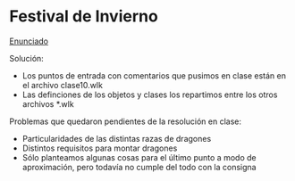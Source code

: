 # Festival de Invierno

[Enunciado](https://docs.google.com/document/d/1N5GZnB663MvuKkaCHs6vsl3SLVaeos15-kCgpqE4VW8/edit)

Solución:
  - Los puntos de entrada con comentarios que pusimos en clase están en el archivo clase10.wlk
  - Las definciones de los objetos y clases los repartimos entre los otros archivos *.wlk

Problemas que quedaron pendientes de la resolución en clase:
  - Particularidades de las distintas razas de dragones
  - Distintos requisitos para montar dragones
  - Sólo planteamos algunas cosas para el último punto a modo de aproximación, pero todavía no cumple del todo con la consigna
